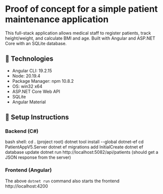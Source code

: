 ﻿# Proof of concept for a simple patient maintenance application

This full-stack application allows medical staff to register patients, track height/weight, and calculate BMI and age. 
Built with Angular and ASP.NET Core with an SQLite database.

## 🧱 Technologies
- Angular CLI: 19.2.15
- Node: 20.19.4
- Package Manager: npm 10.8.2
- OS: win32 x64
- ASP.NET Core Web API
- SQLite
- Angular Material

## 🔧 Setup Instructions

### Backend (C#)

bash shell:
cd .  (project root)
dotnet tool install --global dotnet-ef
cd PatientAppV5.Server
dotnet ef migrations add InitialCreate
dotnet ef database update
dotnet run
http://localhost:5082/api/patients  (should get a JSON response from the server)

### Frontend (Angular)

The above `dotnet run` command also starts the frontend
http://localhost:4200
